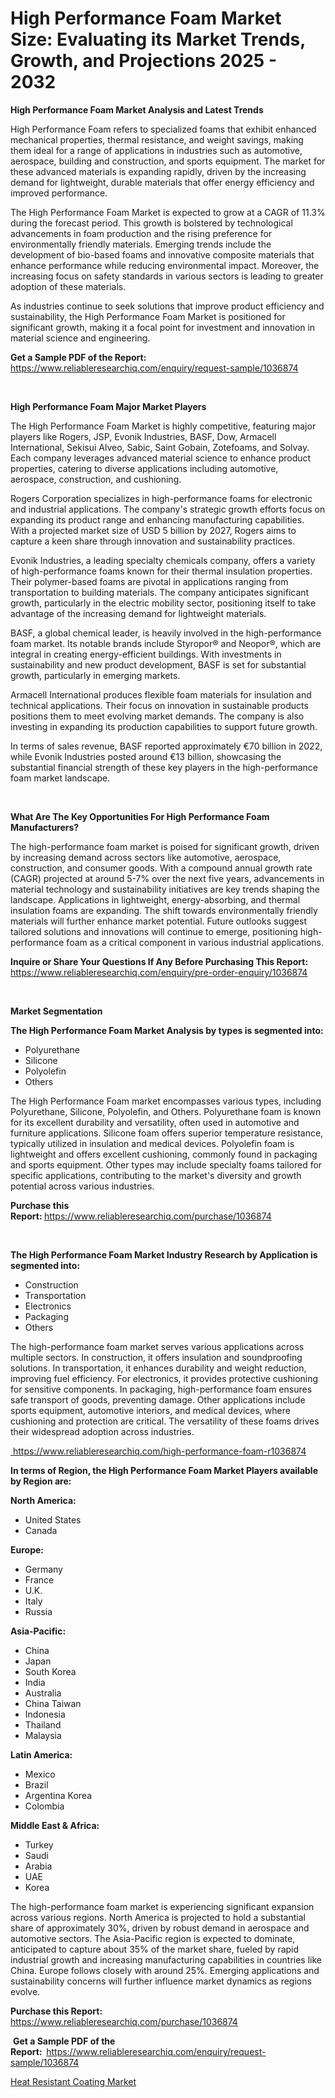 <p><h1>High Performance Foam Market Size: Evaluating its Market Trends, Growth, and Projections 2025 - 2032</h1></p><p><strong>High Performance Foam Market Analysis and Latest Trends</strong></p>
<p><p>High Performance Foam refers to specialized foams that exhibit enhanced mechanical properties, thermal resistance, and weight savings, making them ideal for a range of applications in industries such as automotive, aerospace, building and construction, and sports equipment. The market for these advanced materials is expanding rapidly, driven by the increasing demand for lightweight, durable materials that offer energy efficiency and improved performance.</p><p>The High Performance Foam Market is expected to grow at a CAGR of 11.3% during the forecast period. This growth is bolstered by technological advancements in foam production and the rising preference for environmentally friendly materials. Emerging trends include the development of bio-based foams and innovative composite materials that enhance performance while reducing environmental impact. Moreover, the increasing focus on safety standards in various sectors is leading to greater adoption of these materials.</p><p>As industries continue to seek solutions that improve product efficiency and sustainability, the High Performance Foam Market is positioned for significant growth, making it a focal point for investment and innovation in material science and engineering.</p></p>
<p><strong>Get a Sample PDF of the Report:&nbsp;</strong> <a href="https://www.reliableresearchiq.com/enquiry/request-sample/1036874?utm_campaign=2251&utm_medium=2&utm_source=Github&utm_content=ia&utm_term=31012025&utm_id=high-performance-foam">https://www.reliableresearchiq.com/enquiry/request-sample/1036874</a></p>
<p>&nbsp;</p>
<p><strong>High Performance Foam Major Market Players</strong></p>
<p><p>The High Performance Foam Market is highly competitive, featuring major players like Rogers, JSP, Evonik Industries, BASF, Dow, Armacell International, Sekisui Alveo, Sabic, Saint Gobain, Zotefoams, and Solvay. Each company leverages advanced material science to enhance product properties, catering to diverse applications including automotive, aerospace, construction, and cushioning.</p><p>Rogers Corporation specializes in high-performance foams for electronic and industrial applications. The company's strategic growth efforts focus on expanding its product range and enhancing manufacturing capabilities. With a projected market size of USD 5 billion by 2027, Rogers aims to capture a keen share through innovation and sustainability practices.</p><p>Evonik Industries, a leading specialty chemicals company, offers a variety of high-performance foams known for their thermal insulation properties. Their polymer-based foams are pivotal in applications ranging from transportation to building materials. The company anticipates significant growth, particularly in the electric mobility sector, positioning itself to take advantage of the increasing demand for lightweight materials.</p><p>BASF, a global chemical leader, is heavily involved in the high-performance foam market. Its notable brands include Styropor® and Neopor®, which are integral in creating energy-efficient buildings. With investments in sustainability and new product development, BASF is set for substantial growth, particularly in emerging markets.</p><p>Armacell International produces flexible foam materials for insulation and technical applications. Their focus on innovation in sustainable products positions them to meet evolving market demands. The company is also investing in expanding its production capabilities to support future growth.</p><p>In terms of sales revenue, BASF reported approximately €70 billion in 2022, while Evonik Industries posted around €13 billion, showcasing the substantial financial strength of these key players in the high-performance foam market landscape.</p></p>
<p>&nbsp;</p>
<p><strong>What Are The Key Opportunities For High Performance Foam Manufacturers?</strong></p>
<p><p>The high-performance foam market is poised for significant growth, driven by increasing demand across sectors like automotive, aerospace, construction, and consumer goods. With a compound annual growth rate (CAGR) projected at around 5-7% over the next five years, advancements in material technology and sustainability initiatives are key trends shaping the landscape. Applications in lightweight, energy-absorbing, and thermal insulation foams are expanding. The shift towards environmentally friendly materials will further enhance market potential. Future outlooks suggest tailored solutions and innovations will continue to emerge, positioning high-performance foam as a critical component in various industrial applications.</p></p>
<p><strong>Inquire or Share Your Questions If Any Before Purchasing This Report:</strong> <a href="https://www.reliableresearchiq.com/enquiry/pre-order-enquiry/1036874?utm_campaign=2251&utm_medium=2&utm_source=Github&utm_content=ia&utm_term=31012025&utm_id=high-performance-foam">https://www.reliableresearchiq.com/enquiry/pre-order-enquiry/1036874</a></p>
<p>&nbsp;</p>
<p><strong>Market Segmentation</strong></p>
<p><strong>The High Performance Foam Market Analysis by types is segmented into:</strong></p>
<p><ul><li>Polyurethane</li><li>Silicone</li><li>Polyolefin</li><li>Others</li></ul></p>
<p><p>The High Performance Foam market encompasses various types, including Polyurethane, Silicone, Polyolefin, and Others. Polyurethane foam is known for its excellent durability and versatility, often used in automotive and furniture applications. Silicone foam offers superior temperature resistance, typically utilized in insulation and medical devices. Polyolefin foam is lightweight and offers excellent cushioning, commonly found in packaging and sports equipment. Other types may include specialty foams tailored for specific applications, contributing to the market's diversity and growth potential across various industries.</p></p>
<p><strong>Purchase this Report:&nbsp;</strong><a href="https://www.reliableresearchiq.com/purchase/1036874?utm_campaign=2251&utm_medium=2&utm_source=Github&utm_content=ia&utm_term=31012025&utm_id=high-performance-foam">https://www.reliableresearchiq.com/purchase/1036874</a></p>
<p>&nbsp;</p>
<p><strong>The High Performance Foam Market Industry Research by Application is segmented into:</strong></p>
<p><ul><li>Construction</li><li>Transportation</li><li>Electronics</li><li>Packaging</li><li>Others</li></ul></p>
<p><p>The high-performance foam market serves various applications across multiple sectors. In construction, it offers insulation and soundproofing solutions. In transportation, it enhances durability and weight reduction, improving fuel efficiency. For electronics, it provides protective cushioning for sensitive components. In packaging, high-performance foam ensures safe transport of goods, preventing damage. Other applications include sports equipment, automotive interiors, and medical devices, where cushioning and protection are critical. The versatility of these foams drives their widespread adoption across industries.</p></p>
<p><a href="https://www.reliableresearchiq.com/high-performance-foam-r1036874?utm_campaign=2251&utm_medium=2&utm_source=Github&utm_content=ia&utm_term=31012025&utm_id=high-performance-foam">&nbsp;https://www.reliableresearchiq.com/high-performance-foam-r1036874</a></p>
<p><strong>In terms of Region, the High Performance Foam Market Players available by Region are:</strong></p>
<p>
    <p> <strong> North America: </strong>
        <ul>
            <li>United States</li>
            <li>Canada</li>
        </ul>
        </p> 
    <p> <strong> Europe: </strong>
        <ul>
            <li>Germany</li>
            <li>France</li>
            <li>U.K.</li>
            <li>Italy</li>
            <li>Russia</li>
        </ul>
        </p> 
    <p> <strong> Asia-Pacific: </strong>
        <ul>
            <li>China</li>
            <li>Japan</li>
            <li>South Korea</li>
            <li>India</li>
            <li>Australia</li>
            <li>China Taiwan</li>
            <li>Indonesia</li>
            <li>Thailand</li>
            <li>Malaysia</li>
        </ul>
        </p> 
    <p> <strong> Latin America: </strong>
        <ul>
            <li>Mexico</li>
            <li>Brazil</li>
            <li>Argentina Korea</li>
            <li>Colombia</li>
        </ul>
        </p> 
    <p> <strong> Middle East & Africa: </strong>
        <ul>
            <li>Turkey</li>
            <li>Saudi</li>
            <li>Arabia</li>
            <li>UAE</li>
            <li>Korea</li>
        </ul>
    </p>
    </p>
<p><p>The high-performance foam market is experiencing significant expansion across various regions. North America is projected to hold a substantial share of approximately 30%, driven by robust demand in aerospace and automotive sectors. The Asia-Pacific region is expected to dominate, anticipated to capture about 35% of the market share, fueled by rapid industrial growth and increasing manufacturing capabilities in countries like China. Europe follows closely with around 25%. Emerging applications and sustainability concerns will further influence market dynamics as regions evolve.</p></p>
<p><strong>Purchase this Report: </strong><a href="https://www.reliableresearchiq.com/purchase/1036874?utm_campaign=2251&utm_medium=2&utm_source=Github&utm_content=ia&utm_term=31012025&utm_id=high-performance-foam">https://www.reliableresearchiq.com/purchase/1036874</a></p>
<p>&nbsp;<strong>Get a Sample PDF of the Report:&nbsp;&nbsp;</strong><a href="https://www.reliableresearchiq.com/enquiry/request-sample/1036874?utm_campaign=2251&utm_medium=2&utm_source=Github&utm_content=ia&utm_term=31012025&utm_id=high-performance-foam">https://www.reliableresearchiq.com/enquiry/request-sample/1036874</a></p>
<p><strong></strong></p>
<p><p><a href="https://github.com/AngelaWalsh696/Market-Research-Report-List-1/blob/main/heat-resistant-coating-market.md?utm_campaign=2251&utm_medium=2&utm_source=Github&utm_content=ia&utm_term=31012025&utm_id=high-performance-foam">Heat Resistant Coating Market</a></p></p>